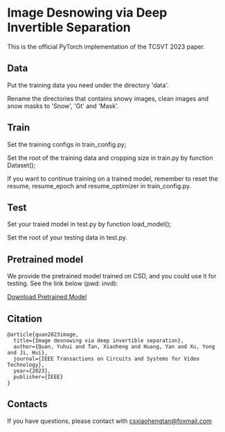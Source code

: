 Image Desnowing via Deep Invertible Separation
=
This is the official PyTorch implementation of the TCSVT 2023 paper.

Data
-
Put the training data you need under the directory 'data'.

Rename the directories that contains snowy images, clean images and snow masks to 'Snow', 'Gt' and 'Mask'.

Train
-
Set the training configs in train_config.py;

Set the root of the training data and cropping size in train.py by function Dataset();

If you want to continue training on a trained model, remember to reset the resume, resume_epoch and resume_optimizer in train_config.py.

Test
-
Set your traied model in test.py by function load_model();

Set the root of your testing data in test.py.

Pretrained model
-
We provide the pretrained model trained on CSD, and you could use it for testing. See the link below (pwd: invd):

[Download Pretrained Model](https://pan.baidu.com/s/1AWxyk7XUpu83kMIKYz15uA)

Citation
-
    @article{quan2023image,
      title={Image desnowing via deep invertible separation},
      author={Quan, Yuhui and Tan, Xiaoheng and Huang, Yan and Xu, Yong and Ji, Hui},
      journal={IEEE Transactions on Circuits and Systems for Video Technology},
      year={2023},
      publisher={IEEE}
    }

Contacts
-
If you have questions, please contact with csxiaohengtan@foxmail.com
